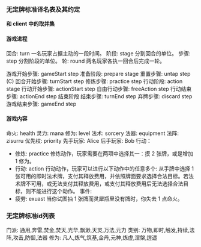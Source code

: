 ### 无定牌标准译名表及其约定
**和 client 中的取并集**
#### 游戏进程

回合: turn
  一名玩家占据主动的一段时间。
阶段: stage
  分割回合的单位。
步骤: step
  分割阶段的单位。
轮: round
  两名玩家各执一回合后完成一轮。

游戏开始步骤: gameStart step
准备阶段: prepare stage
  重置步骤: untap step (C)
  回合开始步骤: turnStart step
  修炼步骤: practice step
行动阶段: action stage
  行动开始步骤: actionStart step
  自由行动步骤: freeAction step
  行动结束步骤: actionEnd step
结束阶段
  结束步骤: turnEnd step
  弃牌步骤: discard step
游戏结束步骤: gameEnd step

#### 游戏内容

命火: health
灵力: mana
修为: level 
法术: sorcery
法器: equipment
法阵: zisurru
优先权: priority
先手玩家: Alice
后手玩家: Bob
行动：
  - 修炼: practice
    修炼动作，玩家需要在两项中选择其一：摸 2 张牌，或是增加 1 修为。
  - 行动: action
    行动动作，玩家可以进行以下动作中的任意多个:
      从手牌中选择 1 张可用的即时法术牌，支付其释放费用，并依照牌面要求选择合法目标。若法术牌不可用，或无法支付其释放费用，或支付其释放费用后无法选择合法目标，则不能进行这个动作。
事件: 
  - 疲劳: exuast
    当你试图抽 1 张牌而灵犀瓶里没有牌时，你失去 1 点命火。

### 无定牌标准id列表
门派: 通用,奔雷,焚金,焚天,光华,飘渺,天灵,万法,元力
类别: 万物,即时,触发,持续,法阵,攻击,防御,法器
修为: 凡人,炼气,筑基,金丹,元神,炼虚,涅槃,逍遥